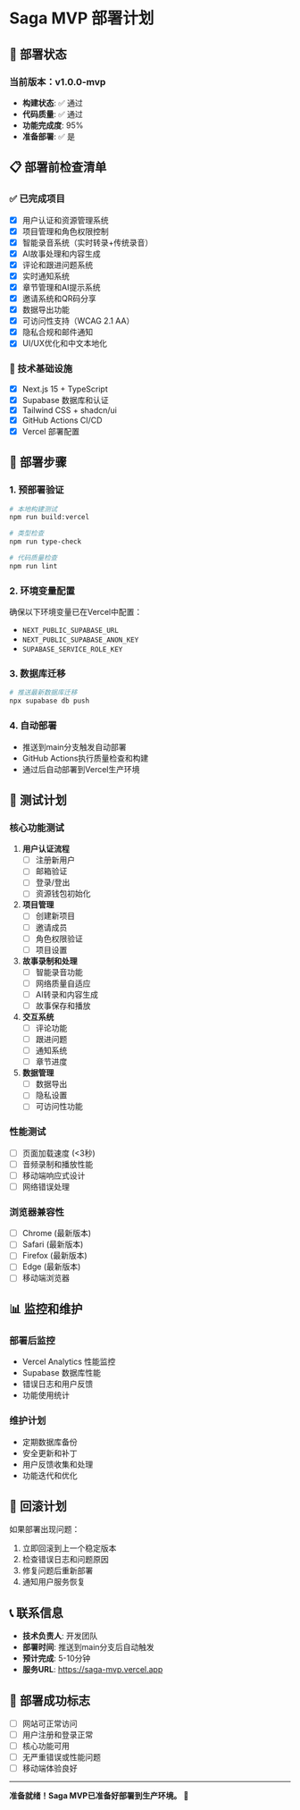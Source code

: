 # Saga MVP 部署计划

## 🚀 部署状态

### 当前版本：v1.0.0-mvp
- **构建状态**: ✅ 通过
- **代码质量**: ✅ 通过
- **功能完成度**: 95%
- **准备部署**: ✅ 是

## 📋 部署前检查清单

### ✅ 已完成项目
- [x] 用户认证和资源管理系统
- [x] 项目管理和角色权限控制
- [x] 智能录音系统（实时转录+传统录音）
- [x] AI故事处理和内容生成
- [x] 评论和跟进问题系统
- [x] 实时通知系统
- [x] 章节管理和AI提示系统
- [x] 邀请系统和QR码分享
- [x] 数据导出功能
- [x] 可访问性支持（WCAG 2.1 AA）
- [x] 隐私合规和邮件通知
- [x] UI/UX优化和中文本地化

### 🔧 技术基础设施
- [x] Next.js 15 + TypeScript
- [x] Supabase 数据库和认证
- [x] Tailwind CSS + shadcn/ui
- [x] GitHub Actions CI/CD
- [x] Vercel 部署配置

## 🎯 部署步骤

### 1. 预部署验证
```bash
# 本地构建测试
npm run build:vercel

# 类型检查
npm run type-check

# 代码质量检查
npm run lint
```

### 2. 环境变量配置
确保以下环境变量已在Vercel中配置：
- `NEXT_PUBLIC_SUPABASE_URL`
- `NEXT_PUBLIC_SUPABASE_ANON_KEY`
- `SUPABASE_SERVICE_ROLE_KEY`

### 3. 数据库迁移
```bash
# 推送最新数据库迁移
npx supabase db push
```

### 4. 自动部署
- 推送到main分支触发自动部署
- GitHub Actions执行质量检查和构建
- 通过后自动部署到Vercel生产环境

## 🧪 测试计划

### 核心功能测试
1. **用户认证流程**
   - [ ] 注册新用户
   - [ ] 邮箱验证
   - [ ] 登录/登出
   - [ ] 资源钱包初始化

2. **项目管理**
   - [ ] 创建新项目
   - [ ] 邀请成员
   - [ ] 角色权限验证
   - [ ] 项目设置

3. **故事录制和处理**
   - [ ] 智能录音功能
   - [ ] 网络质量自适应
   - [ ] AI转录和内容生成
   - [ ] 故事保存和播放

4. **交互系统**
   - [ ] 评论功能
   - [ ] 跟进问题
   - [ ] 通知系统
   - [ ] 章节进度

5. **数据管理**
   - [ ] 数据导出
   - [ ] 隐私设置
   - [ ] 可访问性功能

### 性能测试
- [ ] 页面加载速度 (<3秒)
- [ ] 音频录制和播放性能
- [ ] 移动端响应式设计
- [ ] 网络错误处理

### 浏览器兼容性
- [ ] Chrome (最新版本)
- [ ] Safari (最新版本)
- [ ] Firefox (最新版本)
- [ ] Edge (最新版本)
- [ ] 移动端浏览器

## 📊 监控和维护

### 部署后监控
- Vercel Analytics 性能监控
- Supabase 数据库性能
- 错误日志和用户反馈
- 功能使用统计

### 维护计划
- 定期数据库备份
- 安全更新和补丁
- 用户反馈收集和处理
- 功能迭代和优化

## 🔄 回滚计划

如果部署出现问题：
1. 立即回滚到上一个稳定版本
2. 检查错误日志和问题原因
3. 修复问题后重新部署
4. 通知用户服务恢复

## 📞 联系信息

- **技术负责人**: 开发团队
- **部署时间**: 推送到main分支后自动触发
- **预计完成**: 5-10分钟
- **服务URL**: https://saga-mvp.vercel.app

## 🎉 部署成功标志

- [ ] 网站可正常访问
- [ ] 用户注册和登录正常
- [ ] 核心功能可用
- [ ] 无严重错误或性能问题
- [ ] 移动端体验良好

---

**准备就绪！Saga MVP已准备好部署到生产环境。** 🚀
